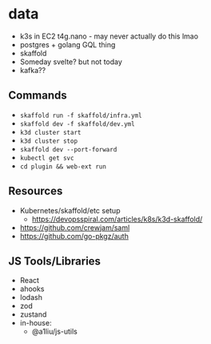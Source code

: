 # data

- k3s in EC2 t4g.nano - may never actually do this lmao
- postgres + golang GQL thing
- skaffold
- Someday svelte? but not today
- kafka??

## Commands

- `skaffold run -f skaffold/infra.yml`
- `skaffold dev -f skaffold/dev.yml`
- `k3d cluster start`
- `k3d cluster stop`
- `skaffold dev --port-forward`
- `kubectl get svc`
- `cd plugin && web-ext run`

## Resources

- Kubernetes/skaffold/etc setup
  - https://devopsspiral.com/articles/k8s/k3d-skaffold/
- https://github.com/crewjam/saml
- https://github.com/go-pkgz/auth

## JS Tools/Libraries
- React
- ahooks
- lodash
- zod
- zustand
- in-house:
  - @a1liu/js-utils
